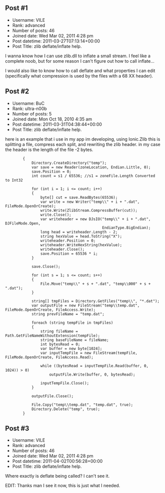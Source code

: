## Post #1
- Username: VILE
- Rank: advanced
- Number of posts: 46
- Joined date: Wed Mar 02, 2011 4:28 pm
- Post datetime: 2011-03-27T07:13:14+00:00
- Post Title: zlib deflate/inflate help.

I wanna know how I can use zlib.dll to inflate a small stream. I feel like a complete noob, but for some reason I can't figure out how to call inflate...

I would also like to know how to call deflate and what properties I can edit (specifically what compression is used by the files with a 68 XX header).
## Post #2
- Username: BuC
- Rank: ultra-n00b
- Number of posts: 5
- Joined date: Mon Oct 18, 2010 4:35 am
- Post datetime: 2011-03-31T04:38:44+00:00
- Post Title: zlib deflate/inflate help.

here is an example that i use in my app im developing, using Ionic.Zlib
this is splitting a file, compress each split, and rewriting the zlib header.
in my case the header is the length of the file -2 bytes.

```
        {
            Directory.CreateDirectory("temp");
            var save = new Reader(zoneLocation, Endian.Little, 0);
            save.Position = 0;
            int count = s1 / 65536; //s1 = zoneFile.Length Converted to Int32

            for (int i = 1; i <= count; i++)
            {
                byte[] cut = save.ReadBytes(65536);
                var write = new Writer("temp\\" + i + ".dat", FileMode.OpenOrCreate);
                write.Write(ZlibStream.CompressBuffer(cut));
                write.Close();
                var writeheader = new DJsIO("temp\\" + i + ".dat", DJFileMode.Open,
                                            EndianType.BigEndian);
                long head = writeheader.Length - 2;
                string hexValue = head.ToString("X");
                writeheader.Position = 0;
                writeheader.WriteHexString(hexValue);
                writeheader.Close();
                save.Position = 65536 * i;
            }

            save.Close();

            for (int s = 1; s <= count; s++)
            {
                File.Move("temp\\" + s + ".dat", "temp\\000" + s + ".dat");
            }

            string[] tmpFiles = Directory.GetFiles("temp\\", "*.dat");
            var outputFile = new FileStream("temp\\temp.dat", FileMode.OpenOrCreate, FileAccess.Write);
            string prevFileName = "temp.dat";

            foreach (string tempFile in tmpFiles)
            {
                string fileName = Path.GetFileNameWithoutExtension(tempFile);
                string baseFileName = fileName;
                int bytesRead = 0;
                var buffer = new byte[1024];
                var inputTempFile = new FileStream(tempFile, FileMode.OpenOrCreate, FileAccess.Read);

                while ((bytesRead = inputTempFile.Read(buffer, 0, 1024)) > 0)
                    outputFile.Write(buffer, 0, bytesRead);

                inputTempFile.Close();
            }

            outputFile.Close();

            File.Copy("temp\\temp.dat", "temp.dat", true);
            Directory.Delete("temp", true);
        }

```
## Post #3
- Username: VILE
- Rank: advanced
- Number of posts: 46
- Joined date: Wed Mar 02, 2011 4:28 pm
- Post datetime: 2011-04-02T00:56:28+00:00
- Post Title: zlib deflate/inflate help.

Where exactly is deflate being called? I can't see it.

EDIT: Thanks man I see it now, this is just what I needed.
